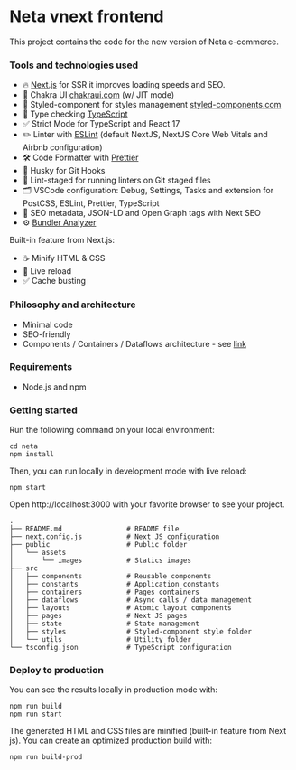 # Neta vnext frontend

This project contains the code for the new version of Neta e-commerce.

### Tools and technologies used

- 🔥 [Next.js](https://nextjs.org) for SSR it improves loading speeds and SEO.
- 🎨 Chakra UI [chakraui.com](https://chakra-ui.com/) (w/ JIT mode)
- 💅 Styled-component for styles management [styled-components.com](https://styled-components.com/)
- 🎉 Type checking [TypeScript](https://www.typescriptlang.org)
- ✅ Strict Mode for TypeScript and React 17
- ✏️ Linter with [ESLint](https://eslint.org) (default NextJS, NextJS Core Web Vitals and Airbnb configuration)
- 🛠 Code Formatter with [Prettier](https://prettier.io)
- 🦊 Husky for Git Hooks
- 🚫 Lint-staged for running linters on Git staged files
- 🗂 VSCode configuration: Debug, Settings, Tasks and extension for PostCSS, ESLint, Prettier, TypeScript
- 🤖 SEO metadata, JSON-LD and Open Graph tags with Next SEO
- ⚙️ [Bundler Analyzer](https://www.npmjs.com/package/@next/bundle-analyzer)

Built-in feature from Next.js:

- ☕ Minify HTML & CSS
- 💨 Live reload
- ✅ Cache busting

### Philosophy and architecture

- Minimal code
- SEO-friendly
- Components / Containers / Dataflows architecture - see [link](https://betterprogramming.pub/how-you-should-structure-your-react-applications-e7dd32375a98)

### Requirements

- Node.js and npm

### Getting started

Run the following command on your local environment:

```
cd neta
npm install
```

Then, you can run locally in development mode with live reload:

```
npm start
```

Open http://localhost:3000 with your favorite browser to see your project.

```
.
├── README.md                # README file
├── next.config.js           # Next JS configuration
├── public                   # Public folder
│   └── assets
│       └── images           # Statics images
├── src
│   ├── components           # Reusable components
│   ├── constants            # Application constants
│   ├── containers           # Pages containers
│   ├── dataflows            # Async calls / data management
│   ├── layouts              # Atomic layout components
│   ├── pages                # Next JS pages
│   ├── state                # State management
│   ├── styles               # Styled-component style folder 
│   └── utils                # Utility folder
└── tsconfig.json            # TypeScript configuration
```

### Deploy to production

You can see the results locally in production mode with:

```
npm run build
npm run start
```

The generated HTML and CSS files are minified (built-in feature from Next js).
You can create an optimized production build with:

```
npm run build-prod
```
